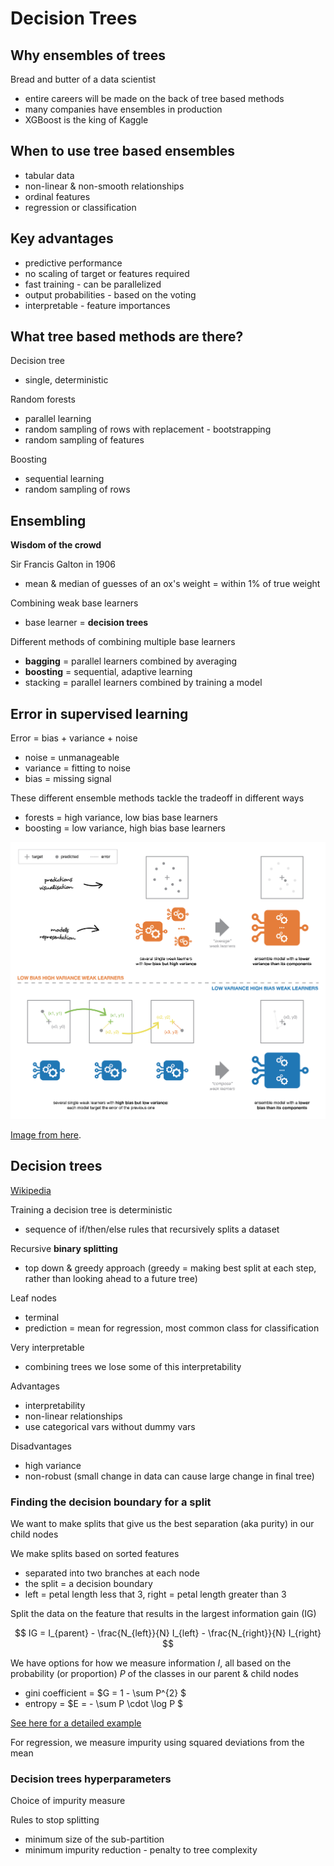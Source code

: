 # Decision Trees


## Why ensembles of trees 

Bread and butter of a data scientist
- entire careers will be made on the back of tree based methods
- many companies have ensembles in production
- XGBoost is the king of Kaggle


## When to use tree based ensembles

- tabular data
- non-linear & non-smooth relationships
- ordinal features
- regression or classification


## Key advantages

- predictive performance
- no scaling of target or features required
- fast training - can be parallelized
- output probabilities - based on the voting
- interpretable - feature importances


## What tree based methods are there?

Decision tree
- single, deterministic 

Random forests
- parallel learning
- random sampling of rows with replacement - bootstrapping
- random sampling of features

Boosting
- sequential learning
- random sampling of rows


## Ensembling

**Wisdom of the crowd**

Sir Francis Galton in 1906
- mean & median of guesses of an ox's weight = within 1% of true weight

Combining weak base learners
- base learner = **decision trees**

Different methods of combining multiple base learners
- **bagging** = parallel learners combined by averaging
- **boosting** = sequential, adaptive learning
- stacking = parallel learners combined by training a model


## Error in supervised learning

Error = bias + variance + noise
- noise = unmanageable
- variance = fitting to noise
- bias = missing signal

These different ensemble methods tackle the tradeoff in different ways
- forests = high variance, low bias base learners
- boosting = low variance, high bias base learners

![](assets/var_bias.png)

[Image from here](https://towardsdatascience.com/ensemble-methods-bagging-boosting-and-stacking-c9214a10a205).


## Decision trees

[Wikipedia](https://en.wikipedia.org/wiki/Decision_tree)

Training a decision tree is deterministic
- sequence of if/then/else rules that recursively splits a dataset

Recursive **binary splitting**
- top down & greedy approach (greedy = making best split at each step, rather than looking ahead to a future tree)

Leaf nodes
- terminal
- prediction = mean for regression, most common class for classification

Very interpretable
- combining trees we lose some of this interpretability

Advantages
- interpretability
- non-linear relationships
- use categorical vars without dummy vars

Disadvantages
- high variance
- non-robust (small change in data can cause large change in final tree)


### Finding the decision boundary for a split

We want to make splits that give us the best separation (aka purity) in our child nodes

We make splits based on sorted features
- separated into two branches at each node
- the split = a decision boundary
- left = petal length less that 3, right = petal length greater than 3

Split the data on the feature that results in the largest information gain (IG)

$$ IG = I_{parent} - \frac{N_{left}}{N} I_{left} - \frac{N_{right}}{N} I_{right} $$

We have options for how we measure information $I$, all based on the probability (or proportion) $P$ of the classes in our parent & child nodes
- gini coefficient = $G = 1 - \sum P^{2} $
- entropy = $E = - \sum P \cdot \log P $

[See here for a detailed example](https://www.bogotobogo.com/python/scikit-learn/scikt_machine_learning_Decision_Tree_Learning_Informatioin_Gain_IG_Impurity_Entropy_Gini_Classification_Error.php)

For regression, we measure impurity using squared deviations from the mean


### Decision trees hyperparameters

Choice of impurity measure

Rules to stop splitting
- minimum size of the sub-partition
- minimum impurity reduction - penalty to tree complexity
